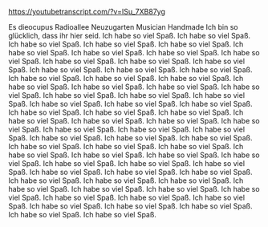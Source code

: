 https://youtubetranscript.com/?v=ISu_7XB87yg

 Es dieocupus Radioallee Neuzugarten Musician Handmade Ich bin so glücklich, dass ihr hier seid. Ich habe so viel Spaß. Ich habe so viel Spaß. Ich habe so viel Spaß. Ich habe so viel Spaß. Ich habe so viel Spaß. Ich habe so viel Spaß. Ich habe so viel Spaß. Ich habe so viel Spaß. Ich habe so viel Spaß. Ich habe so viel Spaß. Ich habe so viel Spaß. Ich habe so viel Spaß. Ich habe so viel Spaß. Ich habe so viel Spaß. Ich habe so viel Spaß. Ich habe so viel Spaß. Ich habe so viel Spaß. Ich habe so viel Spaß. Ich habe so viel Spaß. Ich habe so viel Spaß. Ich habe so viel Spaß. Ich habe so viel Spaß. Ich habe so viel Spaß. Ich habe so viel Spaß. Ich habe so viel Spaß. Ich habe so viel Spaß. Ich habe so viel Spaß. Ich habe so viel Spaß. Ich habe so viel Spaß. Ich habe so viel Spaß. Ich habe so viel Spaß. Ich habe so viel Spaß. Ich habe so viel Spaß. Ich habe so viel Spaß. Ich habe so viel Spaß. Ich habe so viel Spaß. Ich habe so viel Spaß. Ich habe so viel Spaß. Ich habe so viel Spaß. Ich habe so viel Spaß. Ich habe so viel Spaß. Ich habe so viel Spaß. Ich habe so viel Spaß. Ich habe so viel Spaß. Ich habe so viel Spaß. Ich habe so viel Spaß. Ich habe so viel Spaß. Ich habe so viel Spaß. Ich habe so viel Spaß. Ich habe so viel Spaß. Ich habe so viel Spaß. Ich habe so viel Spaß. Ich habe so viel Spaß. Ich habe so viel Spaß. Ich habe so viel Spaß. Ich habe so viel Spaß. Ich habe so viel Spaß. Ich habe so viel Spaß. Ich habe so viel Spaß. Ich habe so viel Spaß. Ich habe so viel Spaß. Ich habe so viel Spaß. Ich habe so viel Spaß. Ich habe so viel Spaß. Ich habe so viel Spaß. Ich habe so viel Spaß. Ich habe so viel Spaß. Ich habe so viel Spaß. Ich habe so viel Spaß.